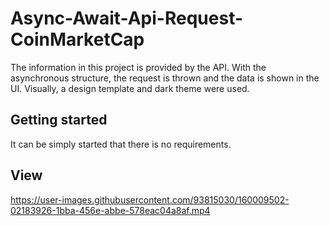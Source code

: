 # Async-Await-Api-Request-CoinMarketCap


The information in this project is provided by the API. With the asynchronous structure, the request is thrown and the data is shown in the UI. 
Visually, a design template and dark theme were used.

## Getting started

It can be simply started that there is no requirements.

## View



https://user-images.githubusercontent.com/93815030/160009502-02183926-1bba-456e-abbe-578eac04a8af.mp4




